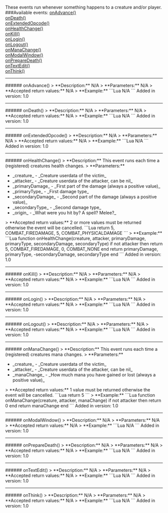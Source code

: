 These events run whenever something happens to a creature and/or player.
###Available events:
[onAdvance()](#onAdvance)  
[onDeath()](#onDeath)  
[onExtendedOpcode()](#onExtendedOpcode)  
[onHealthChange()](#onHealthChange)  
[onKill()](#onKill)  
[onLogin()](#onLogin)  
[onLogout()](#onLogout)  
[onManaChange()](#onManaChange)  
[onModalWindow()](#onModalWindow)  
[onPrepareDeath()](#onPrepareDeath)  
[onTextEdit()](#onTextEdit)  
[onThink()](#onThink)  


***

<a name="onAdvance"/>
###### onAdvance()
> **Description:** N/A  
> **Parameters:** N/A  
> **Accepted return values:** N/A  
> **Example:** 
```Lua
N/A  
```
Added in version: 1.0

***

<a name="onDeath"/>
###### onDeath()
> **Description:** N/A  
> **Parameters:** N/A  
> **Accepted return values:** N/A  
> **Example:** 
```Lua
N/A  
```
Added in version: 1.0

***

<a name="onExtendedOpcode"/>
###### onExtendedOpcode()
> **Description:** N/A  
> **Parameters:** N/A  
> **Accepted return values:** N/A  
> **Example:** 
```Lua
N/A  
```
Added in version: 1.0

***

<a name="onHealthChange"/>
###### onHealthChange()
> **Description:** This event runs each time a (registered) creatures health changes.  
> **Parameters:** <ul><li>_creature_ - _Creature userdata of the victim_</li><li>_attacker_ - _Creature userdata of the attacker, can be nil_</li><li>_primaryDamage_ - _First part of the damage (always a positive value)_</li><li>_primaryType_ - _First damage type_</li><li>_secondaryDamage_ - _Second part of the damage (always a positive value)_</li><li>_secondaryType_ - _Second damage type_</li><li>_origin_ - _What were you hit by? A spell? Melee?_</li></ul>
> **Accepted return values:** 2 or more values must be returned otherwise the event will be cancelled.  
```Lua
return 5, COMBAT_FIREDAMAGE, 5, COMBAT_PHYSICALDAMAGE
```
> **Example:** 
```Lua
function onHealthChange(creature, attacker, primaryDamage, primaryType, secondaryDamage, secondaryType)
	if not attacker then
		return 5, COMBAT_FIREDAMAGE, 0, COMBAT_NONE
	end
	return primaryDamage, primaryType, -secondaryDamage, secondaryType
end
```
Added in version: 1.0

***

<a name="onKill"/>
###### onKill()
> **Description:** N/A  
> **Parameters:** N/A  
> **Accepted return values:** N/A  
> **Example:** 
```Lua
N/A  
```
Added in version: 1.0

***

<a name="onLogin"/>
###### onLogin()
> **Description:** N/A  
> **Parameters:** N/A  
> **Accepted return values:** N/A  
> **Example:** 
```Lua
N/A  
```
Added in version: 1.0

***

<a name="onLogout"/>
###### onLogout()
> **Description:** N/A  
> **Parameters:** N/A  
> **Accepted return values:** N/A  
> **Example:** 
```Lua
N/A  
```
Added in version: 1.0

***

<a name="onManaChange"/>
###### onManaChange()
> **Description:** This event runs each time a (registered) creatures mana changes.  
> **Parameters:** <ul><li>_creature_ - _Creature userdata of the victim_</li><li>_attacker_ - _Creature userdata of the attacker, can be nil_</li><li>_manaChange_ - _How much mana you have gained or lost (always a positive value)_</li></ul>
> **Accepted return values:** 1 value must be returned otherwise the event will be cancelled.  
```Lua
return 5
```
> **Example:** 
```Lua
function onManaChange(creature, attacker, manaChange)
	if not attacker then
		return 0
	end
	return manaChange
end
```
Added in version: 1.0

***

<a name="onModalWindow"/>
###### onModalWindow()
> **Description:** N/A  
> **Parameters:** N/A  
> **Accepted return values:** N/A  
> **Example:** 
```Lua
N/A  
```
Added in version: 1.0

***

<a name="onPrepareDeath"/>
###### onPrepareDeath()
> **Description:** N/A  
> **Parameters:** N/A  
> **Accepted return values:** N/A  
> **Example:** 
```Lua
N/A  
```
Added in version: 1.0

***

<a name="onTextEdit"/>
###### onTextEdit()
> **Description:** N/A  
> **Parameters:** N/A  
> **Accepted return values:** N/A  
> **Example:** 
```Lua
N/A  
```
Added in version: 1.0

***

<a name="onThink"/>
###### onThink()
> **Description:** N/A  
> **Parameters:** N/A  
> **Accepted return values:** N/A  
> **Example:** 
```Lua
N/A  
```
Added in version: 1.0